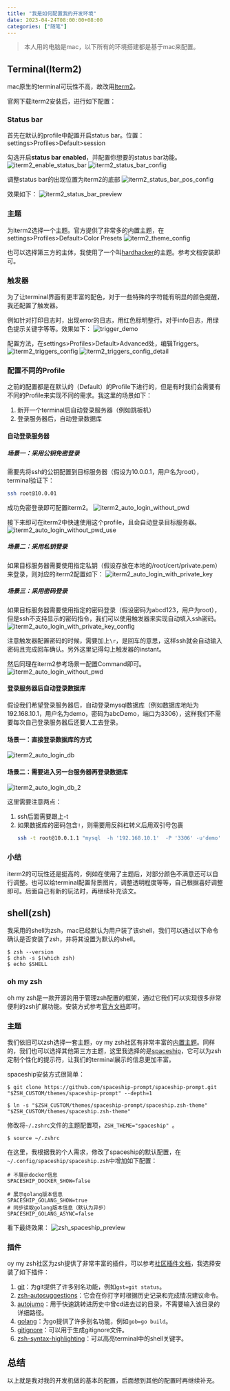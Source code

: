 ```yaml
---
title: "我是如何配置我的开发环境"
date: 2023-04-24T08:00:00+08:00
categories: ["随笔"]
---
```


> 本人用的电脑是mac，以下所有的环境搭建都是基于mac来配置。

## Terminal(Iterm2)

mac原生的terminal可玩性不高，故改用[Iterm2](https://iterm2.com/)。

官网下载iterm2安装后，进行如下配置：

### Status bar

首先在默认的profile中配置开启status bar。位置：settings>Profiles>Default>session

勾选开启**status bar enabled**，并配置你想要的status bar功能。
![iterm2_enable_status_bar](iterm2_enable_status_bar.png)
![iterm2_status_bar_config](iterm2_status_bar_config.png)

调整status bar的出现位置为iterm2的底部
![iterm2_status_bar_pos_config](iterm2_status_bar_pos_config.png)

效果如下：
![iterm2_status_bar_preview](iterm2_status_bar_preview.png)

### 主题

为iterm2选择一个主题。官方提供了非常多的内置主题，在settings>Profiles>Default>Color Presets
![iterm2_theme_config](iterm2_theme_config.png)

也可以选择第三方的主体，我使用了一个叫[hardhacker](https://github.com/hardhackerlabs/theme-iterm2)的主题。参考文档安装即可。

### 触发器

为了让terminal界面有更丰富的配色，对于一些特殊的字符能有明显的颜色提醒，我还配置了触发器。

例如针对打印日志时，出现error的日志，用红色标明整行。对于info日志，用绿色提示关键字等等。效果如下：
![trigger_demo](trigger_demo.png)

配置方法，在settings>Profiles>Default>Advanced处，编辑Triggers。
![iterm2_triggers_config](iterm2_triggers_config.png)
![iterm2_triggers_config_detail](iterm2_triggers_config_detail.png)

### 配置不同的Profile

之前的配置都是在默认的（Default）的Profile下进行的，但是有时我们会需要有不同的Profile来实现不同的需求。我这里的场景如下：

1. 新开一个terminal后自动登录服务器（例如跳板机）
2. 登录服务器后，自动登录数据库

#### 自动登录服务器

##### 场景一：采用公钥免密登录

需要先将ssh的公钥配置到目标服务器（假设为10.0.0.1，用户名为root），terminal验证下：

```bash
ssh root@10.0.01
```

成功免密登录即可配置iterm2。
![iterm2_auto_login_without_pwd](iterm2_auto_login_without_pwd.png)

接下来即可在iterm2中快速使用这个profile，且会自动登录目标服务器。
![iterm2_auto_login_without_pwd_use](iterm2_auto_login_without_pwd_use.png)

##### 场景二：采用私钥登录

如果目标服务器需要使用指定私钥（假设存放在本地的/root/cert/private.pem）来登录，则对应的iterm2配置如下：
![iterm2_auto_login_with_private_key](iterm2_auto_login_with_private_key.png)

##### 场景三：采用密码登录

如果目标服务器需要使用指定的密码登录（假设密码为abcd123，用户为root），但是ssh不支持显示的密码指令，我们可以使用触发器来实现自动填入ssh密码。
![iterm2_auto_login_with_private_key_config](iterm2_auto_login_with_private_key_config.png)

注意触发器配置密码的时候，需要加上`\r`，是回车的意思，这样ssh就会自动输入密码且完成回车确认。另外这里记得勾上触发器的instant。

然后同理在iterm2参考场景一配置Command即可。
![iterm2_auto_login_without_pwd](iterm2_auto_login_without_pwd.png)

#### 登录服务器后自动登录数据库
假设我们希望登录服务器后，自动登录mysql数据库（例如数据库地址为192.168.10.1，用户名为demo，密码为abcDemo，端口为3306），这样我们不需要每次自己登录服务器后还要人工去登录。

#### 场景一：直接登录数据库的方式
![iterm2_auto_login_db](iterm2_auto_login_db.png)

#### 场景二：需要进入另一台服务器再登录数据库
![iterm2_auto_login_db_2](iterm2_auto_login_db_2.png)

这里需要注意两点：

1. ssh后面需要跟上-t
2. 如果数据库的密码包含`!`，则需要用反斜杠转义后用双引号包裹
   ```bash
   ssh -t root@10.0.1.1 "mysql  -h '192.168.10.1'  -P '3306' -u'demo' -p'abcDemo"\!"' --default-character-set=utf8 -D test"
   ```

### 小结

iterm2的可玩性还是挺高的，例如在使用了主题后，对部分颜色不满意还可以自行调整。也可以给terminal配置背景图片，调整透明程度等等，自己根据喜好调整即可。后面自己有新的玩法时，再继续补充该文。

## shell(zsh)

我采用的shell为zsh，mac已经默认为用户装了该shell，我们可以通过以下命令确认是否安装了zsh，并将其设置为默认的shell。

```shell
$ zsh --version
$ chsh -s $(which zsh)
$ echo $SHELL
```

### oh my zsh

oh my zsh是一款开源的用于管理zsh配置的框架，通过它我们可以实现很多非常便利的zsh扩展功能。安装方式参考[官方文档](https://github.com/ohmyzsh/ohmyzsh/wiki)即可。

### 主题

我们依旧可以zsh选择一套主题，oy my zsh社区有非常丰富的[内置主题](https://github.com/ohmyzsh/ohmyzsh/wiki/Themes)。同样的，我们也可以选择其他第三方主题，这里我选择的是[spaceship](https://github.com/spaceship-prompt/spaceship-prompt)，它可以为zsh定制个性化的提示符，让我们的terminal展示的信息更加丰富。

spaceship安装方式很简单：

```shell
$ git clone https://github.com/spaceship-prompt/spaceship-prompt.git "$ZSH_CUSTOM/themes/spaceship-prompt" --depth=1

$ ln -s "$ZSH_CUSTOM/themes/spaceship-prompt/spaceship.zsh-theme" "$ZSH_CUSTOM/themes/spaceship.zsh-theme"
```

修改将`~/.zshrc`文件的主题配置项，`ZSH_THEME="spaceship" `。

```shell
$ source ~/.zshrc
```

在这里，我根据我的个人需求，修改了spaceship的默认配置，在`~/.config/spaceship/spaceship.zsh`中增加如下配置：

```
# 不展示docker信息
SPACESHIP_DOCKER_SHOW=false

# 展示golang版本信息
SPACESHIP_GOLANG_SHOW=true
# 同步读取golang版本信息（默认为异步）
SPACESHIP_GOLANG_ASYNC=false
```

看下最终效果：
![zsh_spaceship_preview](zsh_spaceship_preview.png)

### 插件

oy my zsh社区为zsh提供了非常丰富的插件，可以参考[社区插件文档](https://github.com/ohmyzsh/ohmyzsh/wiki/Plugins)，我选择安装了如下插件：

1. [git](https://github.com/ohmyzsh/ohmyzsh/tree/master/plugins/git)：为git提供了许多别名功能，例如`gst=git status`。
2. [zsh-autosuggestions](https://github.com/zsh-users/zsh-autosuggestions)：它会在你打字时根据历史记录和完成情况建议命令。
3. [autojump](https://github.com/ohmyzsh/ohmyzsh/tree/master/plugins/autojump)：用于快速跳转进历史中曾cd进去过的目录，不需要输入该目录的详细路径。
4. [golang](https://github.com/ohmyzsh/ohmyzsh/tree/master/plugins/golang)：为go提供了许多别名功能，例如`gob=go build`。
5. [gitignore](https://github.com/ohmyzsh/ohmyzsh/tree/master/plugins/gitignore)：可以用于生成gitignore文件。
6. [zsh-syntax-highlighting](https://github.com/zsh-users/zsh-syntax-highlighting)：可以高亮terminal中的shell关键字。

## 总结

以上就是我对我的开发机做的基本的配置，后面想到其他的配置时再继续补充。